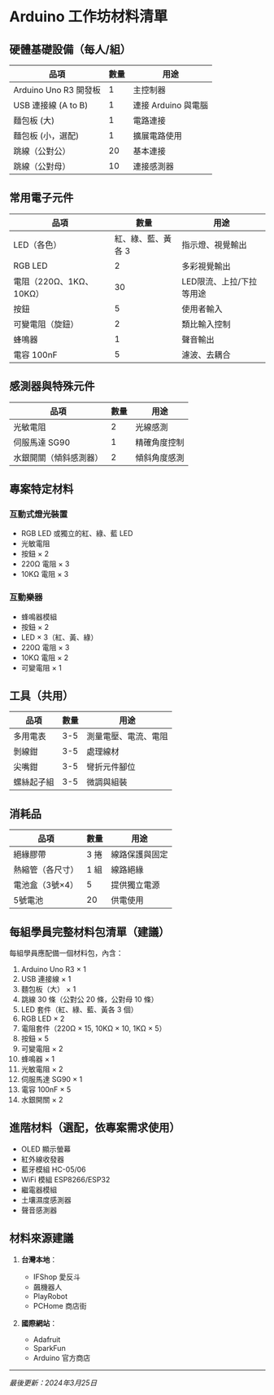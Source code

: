 # Arduino 工作坊材料清單

## 硬體基礎設備（每人/組）

| 品項 | 數量 | 用途 |
|------|------|------|
| Arduino Uno R3 開發板 | 1 | 主控制器 |
| USB 連接線 (A to B) | 1 | 連接 Arduino 與電腦 |
| 麵包板 (大) | 1 | 電路連接 |
| 麵包板 (小，選配) | 1 | 擴展電路使用 |
| 跳線（公對公） | 20 | 基本連接 |
| 跳線（公對母） | 10 | 連接感測器 |

## 常用電子元件

| 品項 | 數量 | 用途 |
|------|------|------|
| LED（各色） | 紅、綠、藍、黃各 3 | 指示燈、視覺輸出 |
| RGB LED | 2 | 多彩視覺輸出 |
| 電阻（220Ω、1KΩ、10KΩ） | 30 | LED限流、上拉/下拉等用途 |
| 按鈕 | 5 | 使用者輸入 |
| 可變電阻（旋鈕） | 2 | 類比輸入控制 |
| 蜂鳴器 | 1 | 聲音輸出 |
| 電容 100nF | 5 | 濾波、去耦合 |

## 感測器與特殊元件

| 品項 | 數量 | 用途 |
|------|------|------|
| 光敏電阻 | 2 | 光線感測 |
| 伺服馬達 SG90 | 1 | 精確角度控制 |
| 水銀開關（傾斜感測器） | 2 | 傾斜角度感測 |

## 專案特定材料

### 互動式燈光裝置
- RGB LED 或獨立的紅、綠、藍 LED
- 光敏電阻
- 按鈕 × 2
- 220Ω 電阻 × 3
- 10KΩ 電阻 × 3

### 互動樂器
- 蜂鳴器模組
- 按鈕 × 2
- LED × 3（紅、黃、綠）
- 220Ω 電阻 × 3
- 10KΩ 電阻 × 2
- 可變電阻 × 1

## 工具（共用）

| 品項 | 數量 | 用途 |
|------|------|------|
| 多用電表 | 3-5 | 測量電壓、電流、電阻 |
| 剝線鉗 | 3-5 | 處理線材 |
| 尖嘴鉗 | 3-5 | 彎折元件腳位 |
| 螺絲起子組 | 3-5 | 微調與組裝 |

## 消耗品

| 品項 | 數量 | 用途 |
|------|------|------|
| 絕緣膠帶 | 3 捲 | 線路保護與固定 |
| 熱縮管（各尺寸） | 1 組 | 線路絕緣 |
| 電池盒（3號×4） | 5 | 提供獨立電源 |
| 5號電池 | 20 | 供電使用 |

## 每組學員完整材料包清單（建議）

每組學員應配備一個材料包，內含：

1. Arduino Uno R3 × 1
2. USB 連接線 × 1
3. 麵包板（大） × 1
4. 跳線 30 條（公對公 20 條，公對母 10 條）
5. LED 套件（紅、綠、藍、黃各 3 個）
6. RGB LED × 2
7. 電阻套件（220Ω × 15, 10KΩ × 10, 1KΩ × 5）
8. 按鈕 × 5
9. 可變電阻 × 2
10. 蜂鳴器 × 1
11. 光敏電阻 × 2
12. 伺服馬達 SG90 × 1
13. 電容 100nF × 5
14. 水銀開關 × 2

## 進階材料（選配，依專案需求使用）

- OLED 顯示螢幕
- 紅外線收發器
- 藍牙模組 HC-05/06
- WiFi 模組 ESP8266/ESP32
- 繼電器模組
- 土壤濕度感測器
- 聲音感測器

## 材料來源建議

1. **台灣本地**：
   - IFShop 愛反斗
   - 飆機器人
   - PlayRobot
   - PCHome 商店街

2. **國際網站**：
   - Adafruit
   - SparkFun
   - Arduino 官方商店

---
*最後更新：2024年3月25日*